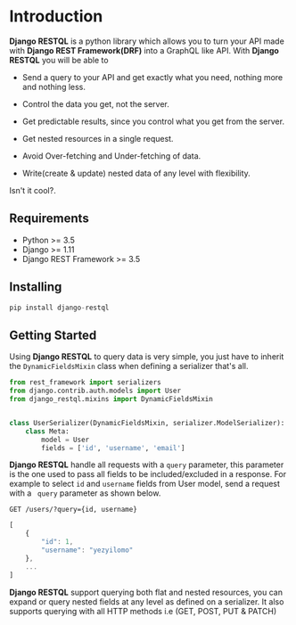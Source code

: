 # Introduction

**Django RESTQL** is a python library which allows you to turn your API made with **Django REST Framework(DRF)** into a GraphQL like API. With **Django RESTQL**  you will be able to

* Send a query to your API and get exactly what you need, nothing more and nothing less.

* Control the data you get, not the server.

* Get predictable results, since you control what you get from the server.

* Get nested resources in a single request.

* Avoid Over-fetching and Under-fetching of data.

* Write(create & update) nested data of any level with flexibility.

Isn't it cool?.


## Requirements
* Python >= 3.5
* Django >= 1.11
* Django REST Framework >= 3.5


## Installing
```py
pip install django-restql
```


## Getting Started
Using **Django RESTQL** to query data is very simple, you just have to inherit the `DynamicFieldsMixin` class when defining a serializer that's all.
```py
from rest_framework import serializers
from django.contrib.auth.models import User
from django_restql.mixins import DynamicFieldsMixin


class UserSerializer(DynamicFieldsMixin, serializer.ModelSerializer):
    class Meta:
        model = User
        fields = ['id', 'username', 'email']
```

**Django RESTQL** handle all requests with a `query` parameter, this parameter is the one used to pass all fields to be included/excluded in a response. For example to select `id` and `username` fields from User model, send a request with a ` query` parameter as shown below.

`GET /users/?query={id, username}`
```js
[
    {
        "id": 1,
        "username": "yezyilomo"
    },
    ...
]
```

**Django RESTQL** support querying both flat and nested resources, you can expand or query nested fields at any level as defined on a serializer. It also supports querying with all HTTP methods i.e (GET, POST, PUT & PATCH)